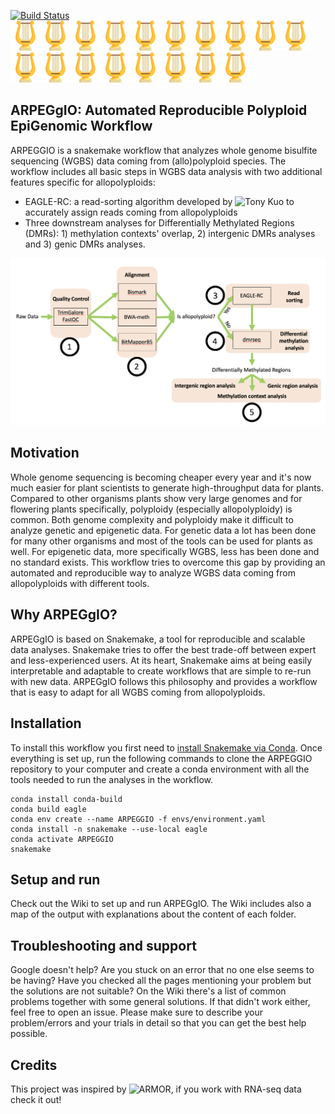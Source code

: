 [![Build Status](https://travis-ci.com/supermaxiste/ARPEGGIO.svg?token=auqzHDuyLxkuTyyxwdvA&branch=master)](https://travis-ci.com/supermaxiste/ARPEGGIO) \
<img src="images/harp.png" height="48"><img src="images/harp.png" height="48"><img src="images/harp.png" height="48"><img src="images/harp.png" height="48"><img src="images/harp.png" height="48"><img src="images/harp.png" height="48"><img src="images/harp.png" height="48"><img src="images/harp.png" height="48"><img src="images/harp.png" height="48"><img src="images/harp.png" height="48"><img src="images/harp.png" height="48"><img src="images/harp.png" height="48"><img src="images/harp.png" height="48"><img src="images/harp.png" height="48"><img src="images/harp.png" height="48"><img src="images/harp.png" height="48"><img src="images/harp.png" height="48"><img src="images/harp.png" height="48">

## ARPEGgIO: Automated Reproducible Polyploid EpiGenomic Workflow


ARPEGGIO is a snakemake workflow that analyzes whole genome bisulfite sequencing (WGBS) data coming from (allo)polyploid species. The workflow includes all basic steps in WGBS data analysis with two additional features specific for allopolyploids:

 - EAGLE-RC: a read-sorting algorithm developed by ![Tony Kuo](https://github.com/tony-kuo) to accurately assign reads coming from allopolyploids
 - Three downstream analyses for Differentially Methylated Regions (DMRs): 1) methylation contexts' overlap, 2) intergenic DMRs analyses and 3) genic DMRs analyses.

 ![](images/Workflow.png)

## Motivation

Whole genome sequencing is becoming cheaper every year and it's now much easier for plant scientists to generate high-throughput data for plants. Compared to other organisms plants show very large genomes and for flowering plants specifically, polyploidy (especially allopolyploidy) is common. Both genome complexity and polyploidy make it difficult to analyze genetic and epigenetic data. For genetic data a lot has been done for many other organisms and most of the tools can be used for plants as well. For epigenetic data, more specifically WGBS, less has been done and no standard exists.
This workflow tries to overcome this gap by providing an automated and reproducible way to analyze WGBS data coming from allopolyploids with different tools.

## Why ARPEGgIO?

ARPEGgIO is based on Snakemake, a tool for reproducible and scalable data analyses. Snakemake tries to offer the best trade-off between expert and less-experienced users. At its heart, Snakemake aims at being easily interpretable and adaptable to create workflows that are simple to re-run with new data. ARPEGgIO follows this philosophy and provides a workflow that is easy to adapt for all WGBS coming from allopolyploids.

## Installation

To install this workflow you first need to [install Snakemake via Conda](https://snakemake.readthedocs.io/en/stable/getting_started/installation.html). Once everything is set up, run the following commands to clone the ARPEGGIO repository to your computer and create a conda environment with all the tools needed to run the analyses in the workflow.

```
conda install conda-build
conda build eagle
conda env create --name ARPEGGIO -f envs/environment.yaml
conda install -n snakemake --use-local eagle
conda activate ARPEGGIO
snakemake
```
## Setup and run

Check out the Wiki to set up and run ARPEGgIO. The Wiki includes also a map of the output with explanations about the content of each folder. 

## Troubleshooting and support

Google doesn't help? Are you stuck on an error that no one else seems to be having? Have you checked all the pages mentioning your problem but the solutions are not suitable? On the Wiki there's a list of common problems together with some general solutions. If that didn't work either, feel free to open an issue. Please make sure to describe your problem/errors and your trials in detail so that you can get the best help possible.

## Credits

This project was inspired by ![ARMOR](https://github.com/csoneson/ARMOR), if you work with RNA-seq data check it out!
